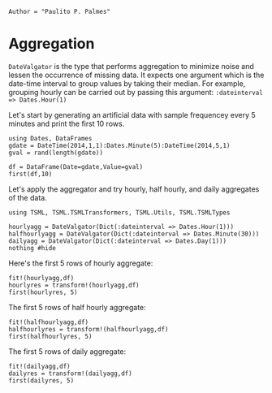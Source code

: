 ```@meta
Author = "Paulito P. Palmes"
```

# Aggregation 
`DateValgator` is the type that performs aggregation to minimize
noise and lessen the occurrence of missing data. It expects one
argument which is the date-time interval to group values by taking 
their median. For example, grouping hourly can be carried out
by passing this argument: `:dateinterval => Dates.Hour(1)`

Let's start by generating an artificial data with sample
frequencey every 5 minutes and print the first 10 rows.

```@example datevalgator
using Dates, DataFrames
gdate = DateTime(2014,1,1):Dates.Minute(5):DateTime(2014,5,1)
gval = rand(length(gdate))

df = DataFrame(Date=gdate,Value=gval)
first(df,10)
```
Let's apply the aggregator and try hourly, half hourly,
and daily aggregates of the data.

```@example datevalgator
using TSML, TSML.TSMLTransformers, TSML.Utils, TSML.TSMLTypes

hourlyagg = DateValgator(Dict(:dateinterval => Dates.Hour(1)))
halfhourlyagg = DateValgator(Dict(:dateinterval => Dates.Minute(30)))
dailyagg = DateValgator(Dict(:dateinterval => Dates.Day(1)))
nothing #hide
```

Here's the first 5 rows of hourly aggregate:
```@example datevalgator
fit!(hourlyagg,df)
hourlyres = transform!(hourlyagg,df)
first(hourlyres, 5)
```

The first 5 rows of half hourly aggregate:
```@example datevalgator
fit!(halfhourlyagg,df)
halfhourlyres = transform!(halfhourlyagg,df)
first(halfhourlyres, 5)
```

The first 5 rows of daily aggregate:
```@example datevalgator
fit!(dailyagg,df)
dailyres = transform!(dailyagg,df)
first(dailyres, 5)
```
